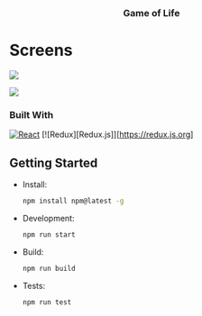 <!-- PROJECT LOGO -->
<br />
<div align="center">
  <h3 align="center">Game of Life</h3>
</div>

# Screens 

![]("https://github.com/RomanParaskiva/new-l/public/login.png")

![]("https://github.com/RomanParaskiva/new-l/public/main.png")

### Built With

[![React][React.js]][React-url]
[![Redux][Redux.js]][https://redux.js.org]


<!-- GETTING STARTED -->

## Getting Started

* Install:
  ```sh
  npm install npm@latest -g
  ```

* Development:
  ```sh
  npm run start
  ```

* Build:
  ```sh
  npm run build
  ```

* Tests:
  ```sh
  npm run test
  ```

[React.js]: https://img.shields.io/badge/React-20232A?style=for-the-badge&logo=react&logoColor=61DAFB

[React-url]: https://reactjs.org/